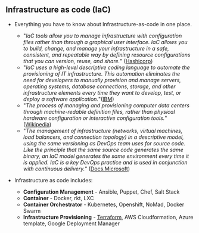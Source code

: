 ## Infrastructure as code (**IaC**)
+ Everything you have to know about Infrastructure-as-code in one place.
  - "*IaC tools allow you to manage infrastructure with configuration files rather than through a graphical user interface. IaC allows you to build, change, and manage your infrastructure in a safe, consistent, and repeatable way by defining resource configurations that you can version, reuse, and share.*" ([Hashicorp](https://learn.hashicorp.com/tutorials/terraform/infrastructure-as-code))
  - "*IaC uses a high-level descriptive coding language to automate the provisioning of IT infrastructure. This automation eliminates the need for developers to manually provision and manage servers, operating systems, database connections, storage, and other infrastructure elements every time they want to develop, test, or deploy a software application.*"([IBM](https://www.ibm.com/cloud/learn/infrastructure-as-code))
  - "*The process of managing and provisioning computer data centers through machine-redable definition files, rather than physical hardware configuration or interactive configuration tools.*" ([Wikipedia](https://en.wikipedia.org/wiki/Infrastructure_as_code))
  - "*The management of infrastructure (networks, virtual machines, load balancers, and connection topology) in a descriptive model, using the same versioning as DevOps team uses for source code. Like the principle that the same source code generates the same binary, an IaC model generates the same environment every time it is applied. IaC is a key DevOps practice and is used in conjunction with continuous delivery.*" ([Docs.Microsoft](https://docs.microsoft.com/en-us/devops/deliver/what-is-infrastructure-as-code))

+ Infrastructure as code includes:
  - **Configuration Management** - Ansible, Puppet, Chef, Salt Stack
  - **Container** - Docker, rkt, LXC
  - **Container Orchestrator** - Kubernetes, Openshift, NoMad, Docker Swarm
  - **Infrastructure Provisioning** - [Terraform](/terraform.md), AWS Cloudformation, Azure template, Google Deployment Manager

